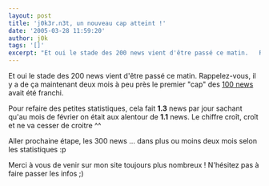 ```yaml
---
layout: post
title: 'j0k3r.n3t, un nouveau cap atteint !'
date: '2005-03-28 11:59:20'
author: j0k
tags: '[]'
excerpt: "Et oui le stade des 200 news vient d'être passé ce matin.   Rappelez-vous, il y a de ça maintenant deux mois à peu près le premier \"cap\" des [100 news](http://www.j0k3r.net/news-100-ieme-news-sur-j0k3r.n3t-161.html) avait été franchi.  \n  \nPour refaire des petites statistiques, cela fait **1.3** news par jour sachant qu'au mois de février on était      …"
---
```


Et oui le stade des 200 news vient d'être passé ce matin.   Rappelez-vous, il y a de ça maintenant deux mois à peu près le premier "cap" des [100 news](http://www.j0k3r.net/news-100-ieme-news-sur-j0k3r.n3t-161.html) avait été franchi.

Pour refaire des petites statistiques, cela fait **1.3** news par jour sachant qu'au mois de février on était aux alentour de **1.1** news.   Le chiffre croît, croît et ne va cesser de croitre ^^

Aller prochaine étape, les 300 news ... dans plus ou moins deux mois selon les statistiques :p

Merci à vous de venir sur mon site toujours plus nombreux !   N'hésitez pas à faire passer les infos ;)
